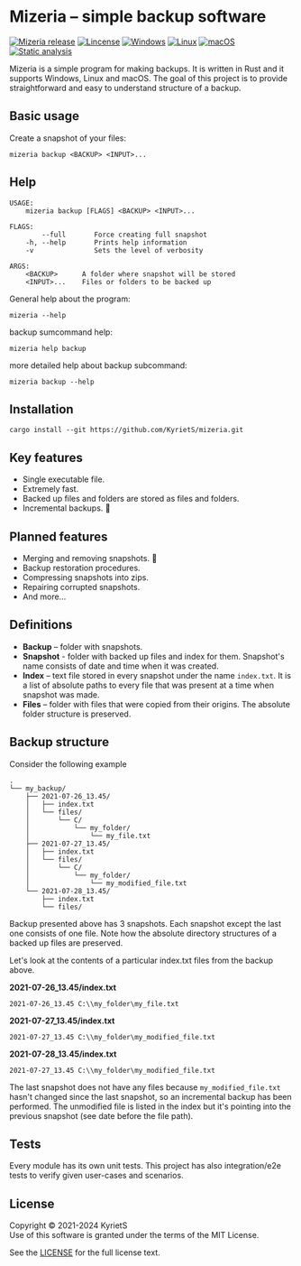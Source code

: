 # Mizeria – simple backup software

[![Mizeria release](https://img.shields.io/github/v/release/KyrietS/mizeria?include_prereleases&sort=semver)](https://github.com/KyrietS/mizeria/releases)
[![Lincense](https://img.shields.io/github/license/KyrietS/mizeria)](LICENSE.txt)
[![Windows](https://github.com/KyrietS/mizeria/actions/workflows/windows.yml/badge.svg)](https://github.com/KyrietS/mizeria/actions/workflows/windows.yml)
[![Linux](https://github.com/KyrietS/mizeria/actions/workflows/linux.yml/badge.svg)](https://github.com/KyrietS/mizeria/actions/workflows/linux.yml)
[![macOS](https://github.com/KyrietS/mizeria/actions/workflows/macos.yml/badge.svg)](https://github.com/KyrietS/mizeria/actions/workflows/macos.yml)
[![Static analysis](https://github.com/KyrietS/mizeria/actions/workflows/static-analysis.yml/badge.svg)](https://github.com/KyrietS/mizeria/actions/workflows/static-analysis.yml)

Mizeria is a simple program for making backups. It is written in Rust and it supports Windows, Linux and macOS. The goal of this project is to provide straightforward and easy to understand structure of a backup.

## Basic usage
Create a snapshot of your files:
```
mizeria backup <BACKUP> <INPUT>...
```

## Help

```
USAGE:
    mizeria backup [FLAGS] <BACKUP> <INPUT>...

FLAGS:
        --full       Force creating full snapshot
    -h, --help       Prints help information
    -v               Sets the level of verbosity

ARGS:
    <BACKUP>      A folder where snapshot will be stored
    <INPUT>...    Files or folders to be backed up
```

General help about the program:
```
mizeria --help
```

backup sumcommand help:
```
mizeria help backup
```
more detailed help about backup subcommand:
```
mizeria backup --help
```

## Installation
```
cargo install --git https://github.com/KyrietS/mizeria.git
```

## Key features

* Single executable file.
* Extremely fast.
* Backed up files and folders are stored as files and folders.
* Incremental backups. 🚀

## Planned features

* Merging and removing snapshots. 🚧
* Backup restoration procedures.
* Compressing snapshots into zips.
* Repairing corrupted snapshots.
* And more...

## Definitions

* **Backup** – folder with snapshots. 
* **Snapshot** - folder with backed up files and index for them. Snapshot's name consists of date and time when it was created.
* **Index** – text file stored in every snapshot under the name `index.txt`. It is a list of absolute paths to every file that was present at a time when snapshot was made.
* **Files** – folder with files that were copied from their origins. The absolute folder structure is preserved.

## Backup structure

Consider the following example
```
.
└── my_backup/
    ├── 2021-07-26_13.45/
    │   ├── index.txt
    │   └── files/
    │       └── C/
    │           └── my_folder/
    │               └── my_file.txt
    ├── 2021-07-27_13.45/
    │   ├── index.txt
    │   └── files/
    │       └── C/
    │           └── my_folder/
    │               └── my_modified_file.txt
    └── 2021-07-28_13.45/
        ├── index.txt
        └── files/
```

Backup presented above has 3 snapshots. Each snapshot except the last one consists of one file. Note how the absolute directory structures of a backed up files are preserved.

Let's look at the contents of a particular index.txt files from the backup above.

**2021-07-26_13.45/index.txt**
```
2021-07-26_13.45 C:\\my_folder\my_file.txt
```

**2021-07-27_13.45/index.txt**
```
2021-07-27_13.45 C:\\my_folder\my_modified_file.txt
```

**2021-07-28_13.45/index.txt**
```
2021-07-27_13.45 C:\\my_folder\my_modified_file.txt
```

The last snapshot does not have any files because `my_modified_file.txt` hasn't changed since the last snapshot, so an incremental backup has been performed. The unmodified file is listed in the index but it's pointing into the previous snapshot (see date before the file path).

## Tests

Every module has its own unit tests. This project has also integration/e2e tests to verify given user-cases and scenarios.

## License
Copyright © 2021-2024 KyrietS\
Use of this software is granted under the terms of the MIT License.

See the [LICENSE](LICENSE.txt) for the full license text.
